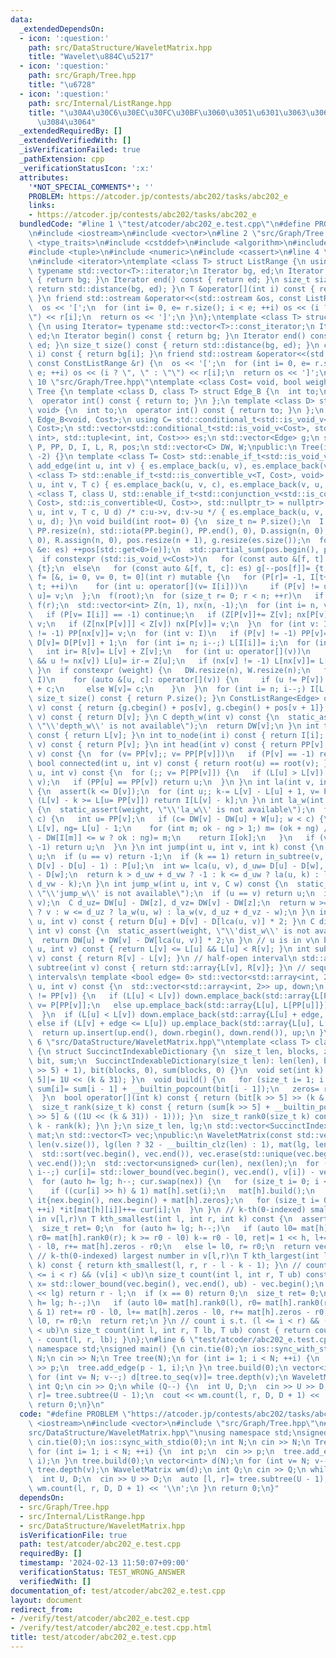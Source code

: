 ```yaml
---
data:
  _extendedDependsOn:
  - icon: ':question:'
    path: src/DataStructure/WaveletMatrix.hpp
    title: "Wavelet\u884C\u5217"
  - icon: ':question:'
    path: src/Graph/Tree.hpp
    title: "\u6728"
  - icon: ':question:'
    path: src/Internal/ListRange.hpp
    title: "\u30A4\u30C6\u30EC\u30FC\u30BF\u3060\u3051\u6301\u3063\u3066\u304A\u304F\
      \u3084\u3064"
  _extendedRequiredBy: []
  _extendedVerifiedWith: []
  _isVerificationFailed: true
  _pathExtension: cpp
  _verificationStatusIcon: ':x:'
  attributes:
    '*NOT_SPECIAL_COMMENTS*': ''
    PROBLEM: https://atcoder.jp/contests/abc202/tasks/abc202_e
    links:
    - https://atcoder.jp/contests/abc202/tasks/abc202_e
  bundledCode: "#line 1 \"test/atcoder/abc202_e.test.cpp\"\n#define PROBLEM \"https://atcoder.jp/contests/abc202/tasks/abc202_e\"\
    \n#include <iostream>\n#include <vector>\n#line 2 \"src/Graph/Tree.hpp\"\n#include\
    \ <type_traits>\n#include <cstddef>\n#include <algorithm>\n#include <array>\n\
    #include <tuple>\n#include <numeric>\n#include <cassert>\n#line 4 \"src/Internal/ListRange.hpp\"\
    \n#include <iterator>\ntemplate <class T> struct ListRange {\n using Iterator=\
    \ typename std::vector<T>::iterator;\n Iterator bg, ed;\n Iterator begin() const\
    \ { return bg; }\n Iterator end() const { return ed; }\n size_t size() const {\
    \ return std::distance(bg, ed); }\n T &operator[](int i) const { return bg[i];\
    \ }\n friend std::ostream &operator<<(std::ostream &os, const ListRange &r) {\n\
    \  os << '[';\n  for (int i= 0, e= r.size(); i < e; ++i) os << (i ? \", \" : \"\
    \") << r[i];\n  return os << ']';\n }\n};\ntemplate <class T> struct ConstListRange\
    \ {\n using Iterator= typename std::vector<T>::const_iterator;\n Iterator bg,\
    \ ed;\n Iterator begin() const { return bg; }\n Iterator end() const { return\
    \ ed; }\n size_t size() const { return std::distance(bg, ed); }\n const T &operator[](int\
    \ i) const { return bg[i]; }\n friend std::ostream &operator<<(std::ostream &os,\
    \ const ConstListRange &r) {\n  os << '[';\n  for (int i= 0, e= r.size(); i <\
    \ e; ++i) os << (i ? \", \" : \"\") << r[i];\n  return os << ']';\n }\n};\n#line\
    \ 10 \"src/Graph/Tree.hpp\"\ntemplate <class Cost= void, bool weight= false> class\
    \ Tree {\n template <class D, class T> struct Edge_B {\n  int to;\n  T cost;\n\
    \  operator int() const { return to; }\n };\n template <class D> struct Edge_B<D,\
    \ void> {\n  int to;\n  operator int() const { return to; }\n };\n using Edge=\
    \ Edge_B<void, Cost>;\n using C= std::conditional_t<std::is_void_v<Cost>, std::nullptr_t,\
    \ Cost>;\n std::vector<std::conditional_t<std::is_void_v<Cost>, std::pair<int,\
    \ int>, std::tuple<int, int, Cost>>> es;\n std::vector<Edge> g;\n std::vector<int>\
    \ P, PP, D, I, L, R, pos;\n std::vector<C> DW, W;\npublic:\n Tree(int n): P(n,\
    \ -2) {}\n template <class T= Cost> std::enable_if_t<std::is_void_v<T>, void>\
    \ add_edge(int u, int v) { es.emplace_back(u, v), es.emplace_back(v, u); }\n template\
    \ <class T> std::enable_if_t<std::is_convertible_v<T, Cost>, void> add_edge(int\
    \ u, int v, T c) { es.emplace_back(u, v, c), es.emplace_back(v, u, c); }\n template\
    \ <class T, class U, std::enable_if_t<std::conjunction_v<std::is_convertible<T,\
    \ Cost>, std::is_convertible<U, Cost>>, std::nullptr_t> = nullptr> void add_edge(int\
    \ u, int v, T c, U d) /* c:u->v, d:v->u */ { es.emplace_back(u, v, c), es.emplace_back(v,\
    \ u, d); }\n void build(int root= 0) {\n  size_t n= P.size();\n  I.resize(n),\
    \ PP.resize(n), std::iota(PP.begin(), PP.end(), 0), D.assign(n, 0), L.assign(n,\
    \ 0), R.assign(n, 0), pos.resize(n + 1), g.resize(es.size());\n  for (const auto\
    \ &e: es) ++pos[std::get<0>(e)];\n  std::partial_sum(pos.begin(), pos.end(), pos.begin());\n\
    \  if constexpr (std::is_void_v<Cost>)\n   for (const auto &[f, t]: es) g[--pos[f]]=\
    \ {t};\n  else\n   for (const auto &[f, t, c]: es) g[--pos[f]]= {t, c};\n  auto\
    \ f= [&, i= 0, v= 0, t= 0](int r) mutable {\n   for (P[r]= -1, I[t++]= r; i <\
    \ t; ++i)\n    for (int u: operator[](v= I[i]))\n     if (P[v] != u) P[I[t++]=\
    \ u]= v;\n  };\n  f(root);\n  for (size_t r= 0; r < n; ++r)\n   if (P[r] == -2)\
    \ f(r);\n  std::vector<int> Z(n, 1), nx(n, -1);\n  for (int i= n, v; i--;) {\n\
    \   if (P[v= I[i]] == -1) continue;\n   if (Z[P[v]]+= Z[v]; nx[P[v]] == -1) nx[P[v]]=\
    \ v;\n   if (Z[nx[P[v]]] < Z[v]) nx[P[v]]= v;\n  }\n  for (int v: I)\n   if (nx[v]\
    \ != -1) PP[nx[v]]= v;\n  for (int v: I)\n   if (P[v] != -1) PP[v]= PP[PP[v]],\
    \ D[v]= D[P[v]] + 1;\n  for (int i= n; i--;) L[I[i]]= i;\n  for (int v: I) {\n\
    \   int ir= R[v]= L[v] + Z[v];\n   for (int u: operator[](v))\n    if (u != P[v]\
    \ && u != nx[v]) L[u]= ir-= Z[u];\n   if (nx[v] != -1) L[nx[v]]= L[v] + 1;\n \
    \ }\n  if constexpr (weight) {\n   DW.resize(n), W.resize(n);\n   for (int v:\
    \ I)\n    for (auto &[u, c]: operator[](v)) {\n     if (u != P[v]) DW[u]= DW[v]\
    \ + c;\n     else W[v]= c;\n    }\n  }\n  for (int i= n; i--;) I[L[i]]= i;\n }\n\
    \ size_t size() const { return P.size(); }\n ConstListRange<Edge> operator[](int\
    \ v) const { return {g.cbegin() + pos[v], g.cbegin() + pos[v + 1]}; }\n int depth(int\
    \ v) const { return D[v]; }\n C depth_w(int v) const {\n  static_assert(weight,\
    \ \"\\'depth_w\\' is not available\");\n  return DW[v];\n }\n int to_seq(int v)\
    \ const { return L[v]; }\n int to_node(int i) const { return I[i]; }\n int parent(int\
    \ v) const { return P[v]; }\n int head(int v) const { return PP[v]; }\n int root(int\
    \ v) const {\n  for (v= PP[v];; v= PP[P[v]])\n   if (P[v] == -1) return v;\n }\n\
    \ bool connected(int u, int v) const { return root(u) == root(v); }\n int lca(int\
    \ u, int v) const {\n  for (;; v= P[PP[v]]) {\n   if (L[u] > L[v]) std::swap(u,\
    \ v);\n   if (PP[u] == PP[v]) return u;\n  }\n }\n int la(int v, int k) const\
    \ {\n  assert(k <= D[v]);\n  for (int u;; k-= L[v] - L[u] + 1, v= P[u])\n   if\
    \ (L[v] - k >= L[u= PP[v]]) return I[L[v] - k];\n }\n int la_w(int v, C w) const\
    \ {\n  static_assert(weight, \"\\'la_w\\' is not available\");\n  for (C c;; w-=\
    \ c) {\n   int u= PP[v];\n   if (c= DW[v] - DW[u] + W[u]; w < c) {\n    int ok=\
    \ L[v], ng= L[u] - 1;\n    for (int m; ok - ng > 1;) m= (ok + ng) / 2, (DW[v]\
    \ - DW[I[m]] <= w ? ok : ng)= m;\n    return I[ok];\n   }\n   if (v= P[u]; v ==\
    \ -1) return u;\n  }\n }\n int jump(int u, int v, int k) const {\n  if (!k) return\
    \ u;\n  if (u == v) return -1;\n  if (k == 1) return in_subtree(v, u) ? la(v,\
    \ D[v] - D[u] - 1) : P[u];\n  int w= lca(u, v), d_uw= D[u] - D[w], d_vw= D[v]\
    \ - D[w];\n  return k > d_uw + d_vw ? -1 : k <= d_uw ? la(u, k) : la(v, d_uw +\
    \ d_vw - k);\n }\n int jump_w(int u, int v, C w) const {\n  static_assert(weight,\
    \ \"\\'jump_w\\' is not available\");\n  if (u == v) return u;\n  int z= lca(u,\
    \ v);\n  C d_uz= DW[u] - DW[z], d_vz= DW[v] - DW[z];\n  return w >= d_uz + d_vz\
    \ ? v : w <= d_uz ? la_w(u, w) : la_w(v, d_uz + d_vz - w);\n }\n int dist(int\
    \ u, int v) const { return D[u] + D[v] - D[lca(u, v)] * 2; }\n C dist_w(int u,\
    \ int v) const {\n  static_assert(weight, \"\\'dist_w\\' is not available\");\n\
    \  return DW[u] + DW[v] - DW[lca(u, v)] * 2;\n }\n // u is in v\n bool in_subtree(int\
    \ u, int v) const { return L[v] <= L[u] && L[u] < R[v]; }\n int subtree_size(int\
    \ v) const { return R[v] - L[v]; }\n // half-open interval\n std::array<int, 2>\
    \ subtree(int v) const { return std::array{L[v], R[v]}; }\n // sequence of closed\
    \ intervals\n template <bool edge= 0> std::vector<std::array<int, 2>> path(int\
    \ u, int v) const {\n  std::vector<std::array<int, 2>> up, down;\n  while (PP[u]\
    \ != PP[v]) {\n   if (L[u] < L[v]) down.emplace_back(std::array{L[PP[v]], L[v]}),\
    \ v= P[PP[v]];\n   else up.emplace_back(std::array{L[u], L[PP[u]]}), u= P[PP[u]];\n\
    \  }\n  if (L[u] < L[v]) down.emplace_back(std::array{L[u] + edge, L[v]});\n \
    \ else if (L[v] + edge <= L[u]) up.emplace_back(std::array{L[u], L[v] + edge});\n\
    \  return up.insert(up.end(), down.rbegin(), down.rend()), up;\n }\n};\n#line\
    \ 6 \"src/DataStructure/WaveletMatrix.hpp\"\ntemplate <class T> class WaveletMatrix\
    \ {\n struct SuccinctIndexableDictionary {\n  size_t len, blocks, zeros;\n  std::vector<unsigned>\
    \ bit, sum;\n  SuccinctIndexableDictionary(size_t len): len(len), blocks((len\
    \ >> 5) + 1), bit(blocks, 0), sum(blocks, 0) {}\n  void set(int k) { bit[k >>\
    \ 5]|= 1U << (k & 31); }\n  void build() {\n   for (size_t i= 1; i < blocks; ++i)\
    \ sum[i]= sum[i - 1] + __builtin_popcount(bit[i - 1]);\n   zeros= rank0(len);\n\
    \  }\n  bool operator[](int k) const { return (bit[k >> 5] >> (k & 31)) & 1; }\n\
    \  size_t rank(size_t k) const { return (sum[k >> 5] + __builtin_popcount(bit[k\
    \ >> 5] & ((1U << (k & 31)) - 1))); }\n  size_t rank0(size_t k) const { return\
    \ k - rank(k); }\n };\n size_t len, lg;\n std::vector<SuccinctIndexableDictionary>\
    \ mat;\n std::vector<T> vec;\npublic:\n WaveletMatrix(const std::vector<T> &v):\
    \ len(v.size()), lg(len ? 32 - __builtin_clz(len) : 1), mat(lg, len), vec(v) {\n\
    \  std::sort(vec.begin(), vec.end()), vec.erase(std::unique(vec.begin(), vec.end()),\
    \ vec.end());\n  std::vector<unsigned> cur(len), nex(len);\n  for (int i= len;\
    \ i--;) cur[i]= std::lower_bound(vec.begin(), vec.end(), v[i]) - vec.begin();\n\
    \  for (auto h= lg; h--; cur.swap(nex)) {\n   for (size_t i= 0; i < len; ++i)\n\
    \    if ((cur[i] >> h) & 1) mat[h].set(i);\n   mat[h].build();\n   std::array\
    \ it{nex.begin(), nex.begin() + mat[h].zeros};\n   for (size_t i= 0; i < len;\
    \ ++i) *it[mat[h][i]]++= cur[i];\n  }\n }\n // k-th(0-indexed) smallest number\
    \ in v[l,r)\n T kth_smallest(int l, int r, int k) const {\n  assert(k < r - l);\n\
    \  size_t ret= 0;\n  for (auto h= lg; h--;)\n   if (auto l0= mat[h].rank0(l),\
    \ r0= mat[h].rank0(r); k >= r0 - l0) k-= r0 - l0, ret|= 1 << h, l+= mat[h].zeros\
    \ - l0, r+= mat[h].zeros - r0;\n   else l= l0, r= r0;\n  return vec[ret];\n }\n\
    \ // k-th(0-indexed) largest number in v[l,r)\n T kth_largest(int l, int r, int\
    \ k) const { return kth_smallest(l, r, r - l - k - 1); }\n // count i s.t. (l\
    \ <= i < r) && (v[i] < ub)\n size_t count(int l, int r, T ub) const {\n  size_t\
    \ x= std::lower_bound(vec.begin(), vec.end(), ub) - vec.begin();\n  if (x >= 1u\
    \ << lg) return r - l;\n  if (x == 0) return 0;\n  size_t ret= 0;\n  for (auto\
    \ h= lg; h--;)\n   if (auto l0= mat[h].rank0(l), r0= mat[h].rank0(r); (x >> h)\
    \ & 1) ret+= r0 - l0, l+= mat[h].zeros - l0, r+= mat[h].zeros - r0;\n   else l=\
    \ l0, r= r0;\n  return ret;\n }\n // count i s.t. (l <= i < r) && (lb <= v[i]\
    \ < ub)\n size_t count(int l, int r, T lb, T ub) const { return count(l, r, ub)\
    \ - count(l, r, lb); }\n};\n#line 6 \"test/atcoder/abc202_e.test.cpp\"\nusing\
    \ namespace std;\nsigned main() {\n cin.tie(0);\n ios::sync_with_stdio(0);\n int\
    \ N;\n cin >> N;\n Tree tree(N);\n for (int i= 1; i < N; ++i) {\n  int p;\n  cin\
    \ >> p;\n  tree.add_edge(p - 1, i);\n }\n tree.build(0);\n vector<int> d(N);\n\
    \ for (int v= N; v--;) d[tree.to_seq(v)]= tree.depth(v);\n WaveletMatrix wm(d);\n\
    \ int Q;\n cin >> Q;\n while (Q--) {\n  int U, D;\n  cin >> U >> D;\n  auto [l,\
    \ r]= tree.subtree(U - 1);\n  cout << wm.count(l, r, D, D + 1) << '\\n';\n }\n\
    \ return 0;\n}\n"
  code: "#define PROBLEM \"https://atcoder.jp/contests/abc202/tasks/abc202_e\"\n#include\
    \ <iostream>\n#include <vector>\n#include \"src/Graph/Tree.hpp\"\n#include \"\
    src/DataStructure/WaveletMatrix.hpp\"\nusing namespace std;\nsigned main() {\n\
    \ cin.tie(0);\n ios::sync_with_stdio(0);\n int N;\n cin >> N;\n Tree tree(N);\n\
    \ for (int i= 1; i < N; ++i) {\n  int p;\n  cin >> p;\n  tree.add_edge(p - 1,\
    \ i);\n }\n tree.build(0);\n vector<int> d(N);\n for (int v= N; v--;) d[tree.to_seq(v)]=\
    \ tree.depth(v);\n WaveletMatrix wm(d);\n int Q;\n cin >> Q;\n while (Q--) {\n\
    \  int U, D;\n  cin >> U >> D;\n  auto [l, r]= tree.subtree(U - 1);\n  cout <<\
    \ wm.count(l, r, D, D + 1) << '\\n';\n }\n return 0;\n}"
  dependsOn:
  - src/Graph/Tree.hpp
  - src/Internal/ListRange.hpp
  - src/DataStructure/WaveletMatrix.hpp
  isVerificationFile: true
  path: test/atcoder/abc202_e.test.cpp
  requiredBy: []
  timestamp: '2024-02-13 11:50:07+09:00'
  verificationStatus: TEST_WRONG_ANSWER
  verifiedWith: []
documentation_of: test/atcoder/abc202_e.test.cpp
layout: document
redirect_from:
- /verify/test/atcoder/abc202_e.test.cpp
- /verify/test/atcoder/abc202_e.test.cpp.html
title: test/atcoder/abc202_e.test.cpp
---
```

